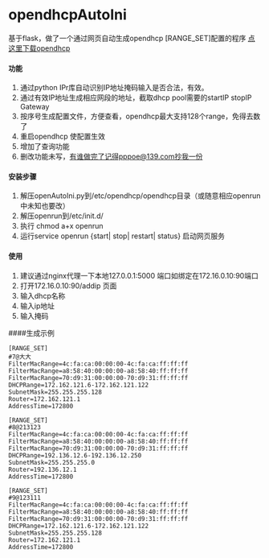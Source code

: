 # opendhcpAutoIni
基于flask，做了一个通过网页自动生成opendhcp [RANGE_SET]配置的程序
[点这里下载opendhcp](https://sourceforge.net/projects/dhcpserver/)

#### 功能
1. 通过python IPr库自动识别IP地址掩码输入是否合法，有效。
1. 通过有效IP地址生成相应网段的地址，截取dhcp pool需要的startIP stopIP Gateway
1. 按序号生成配置文件，方便查看，opendhcp最大支持128个range，免得去数了
1. 重启opendhcp 使配置生效
1. 增加了查询功能
1. 删改功能未写，有谁做完了记得pppoe@139.com抄我一份

#### 安装步骤
1. 解压openAutoIni.py到/etc/opendhcp/opendhcp目录（或随意相应openrun中未知也要改）
1. 解压openrun到/etc/init.d/
1. 执行 chmod a+x openrun
1. 运行service openrun {start| stop| restart| status} 启动网页服务


#### 使用
1. 建议通过nginx代理一下本地127.0.0.1:5000 端口如绑定在172.16.0.10:90端口
1. 打开172.16.0.10:90/addip 页面
1. 输入dhcp名称
1. 输入ip地址
1. 输入掩码

####生成示例
```
[RANGE_SET]
#7@大大
FilterMacRange=4c:fa:ca:00:00:00-4c:fa:ca:ff:ff:ff
FilterMacRange=a8:58:40:00:00:00-a8:58:40:ff:ff:ff
FilterMacRange=70:d9:31:00:00:00-70:d9:31:ff:ff:ff
DHCPRange=172.162.121.6-172.162.121.122
SubnetMask=255.255.255.128
Router=172.162.121.1
AddressTime=172800
            
[RANGE_SET]
#8@213123
FilterMacRange=4c:fa:ca:00:00:00-4c:fa:ca:ff:ff:ff
FilterMacRange=a8:58:40:00:00:00-a8:58:40:ff:ff:ff
FilterMacRange=70:d9:31:00:00:00-70:d9:31:ff:ff:ff
DHCPRange=192.136.12.6-192.136.12.250
SubnetMask=255.255.255.0
Router=192.136.12.1
AddressTime=172800
            
[RANGE_SET]
#9@123111
FilterMacRange=4c:fa:ca:00:00:00-4c:fa:ca:ff:ff:ff
FilterMacRange=a8:58:40:00:00:00-a8:58:40:ff:ff:ff
FilterMacRange=70:d9:31:00:00:00-70:d9:31:ff:ff:ff
DHCPRange=172.162.121.6-172.162.121.122
SubnetMask=255.255.255.128
Router=172.162.121.1
AddressTime=172800
```
